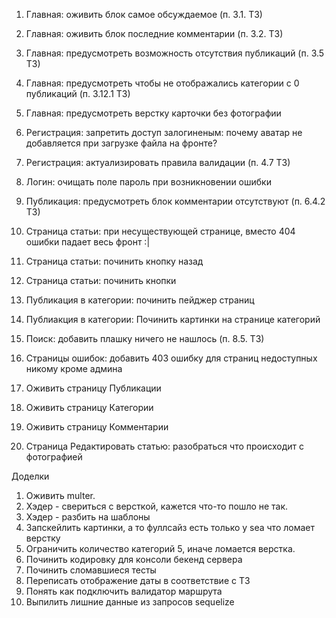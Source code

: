 1. Главная: оживить блок самое обсуждаемое (п. 3.1. ТЗ)
1. Главная: оживить блок последние комментарии (п. 3.2. ТЗ)
1. Главная: предусмотреть возможность отсутствия публикаций (п. 3.5 ТЗ)
1. Главная: предусмотреть чтобы не отображались категории с 0 публикаций (п. 3.12.1 ТЗ)
1. Главная: предусмотреть верстку карточки без фотографии

2. Регистрация: запретить доступ залогиненым: почему аватар не добавляется при загрузке файла на фронте?
2. Регистрация: актуализировать правила валидации (п. 4.7 ТЗ)

3. Логин: очищать поле пароль при возникновении ошибки

4. Публикация: предусмотреть блок комментарии отсутствуют (п. 6.4.2 ТЗ)
4. Страница статьи: при несуществующей странице, вместо 404 ошибки падает весь фронт :|
4. Страница статьи: починить кнопку назад
4. Страница статьи: починить кнопки

5. Публикация в категории: починить пейджер страниц
5. Публиакция в категории: Починить картинки на странице категорий

6. Поиск: добавить плашку ничего не нашлось (п. 8.5. ТЗ)

7. Страницы ошибок: добавить 403 ошибку для страниц недоступных никому кроме админа

8. Оживить страницу Публикации
9. Оживить страницу Категории
10. Оживить страницу Комментарии
11. Страница Редактировать статью: разобраться что происходит с фотографией


Доделки
1. Оживить multer.
2. Хэдер - свериться с версткой, кажется что-то пошло не так.
2. Хэдер - разбить на шаблоны
3. Запскейлить картинки, а то фуллсайз есть только у sea что ломает верстку
4. Ограничить количество категорий 5, иначе ломается верстка.
5. Починить кодировку для консоли бекенд сервера
6. Починить сломавшиеся тесты
7. Переписать отображение даты в соответствие с ТЗ
8. Понять как подключить валидатор маршрута
9. Выпилить лишние данные из запросов sequelize
